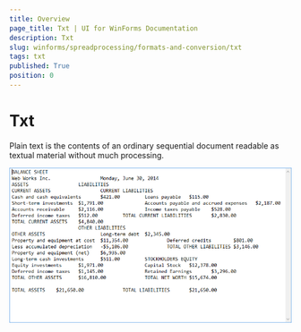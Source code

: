 ```yaml
---
title: Overview
page_title: Txt | UI for WinForms Documentation
description: Txt
slug: winforms/spreadprocessing/formats-and-conversion/txt
tags: txt
published: True
position: 0
---
```


# Txt

Plain text is the contents of an ordinary sequential document readable as textual material without much processing.

![spreadprocessing-formats-and-conversion-txt 001](images/spreadprocessing-formats-and-conversion-txt001.png)

## 
